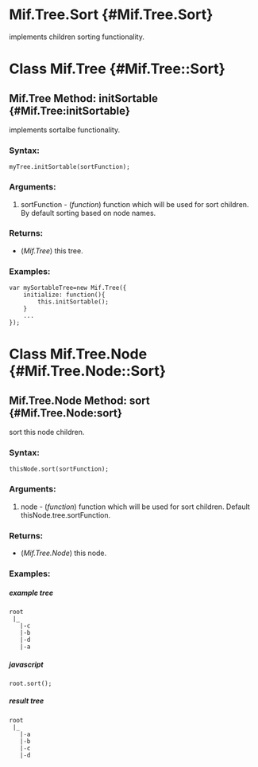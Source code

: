 Mif.Tree.Sort {#Mif.Tree.Sort}
========================================

implements children sorting functionality.

Class Mif.Tree {#Mif.Tree::Sort}
==========================================


Mif.Tree Method: initSortable {#Mif.Tree:initSortable}
------------------------------------------------

implements sortalbe functionality.

### Syntax:

	myTree.initSortable(sortFunction);
	
### Arguments:

1. sortFunction - (*function*) function which will be used for sort children. By default sorting based on node names.

### Returns:

* (*Mif.Tree*) this tree.

### Examples:

	var mySortableTree=new Mif.Tree({
		initialize: function(){
			this.initSortable();
		}
		...
	});



Class Mif.Tree.Node {#Mif.Tree.Node::Sort}
==========================================


Mif.Tree.Node Method: sort {#Mif.Tree.Node:sort}
------------------------------------------------

sort this node children.

### Syntax:

	thisNode.sort(sortFunction);
	
### Arguments:

1. node - (*function*) function which will be used for sort children. Default thisNode.tree.sortFunction.

### Returns:

* (*Mif.Tree.Node*) this node.

### Examples:

##### example tree
	
	root
	 |_
	   |-c
	   |-b
	   |-d
	   |-a
	   
##### javascript

	root.sort();
	
##### result tree

	root
	 |_
	   |-a
	   |-b
	   |-c
	   |-d